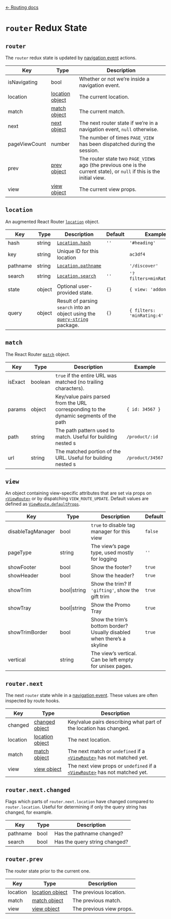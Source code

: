 [← Routing docs](/docs/guides/routing)

# `router` Redux State

## `router`

The `router` redux state is updated by [navigation event](/docs/guides/routing/navigation-event.md) actions.

Key|Type|Description
---|---|---
isNavigating|bool|Whether or not we’re inside a navigation event.
location|[location object](#location)|The current location.
match|[match object](#match)|The current match.
next|[next object](#routernext)|The next router state if we’re in a navigation event, `null` otherwise.
pageViewCount|number|The number of times `PAGE_VIEW` has been dispatched during the session.
prev|[prev object](#routerprev)|The router state two `PAGE_VIEW`s ago (the previous one is the current state), or `null` if this is the initial view.
view|[view object](#view)|The current view props.

## `location`

An augmented React Router [`location`](https://reacttraining.com/react-router/web/api/location) object.

Key|Type|Description|Default|Example
---|---|---|---|---
hash|string|[`Location.hash`](https://developer.mozilla.org/en-US/docs/Web/API/Location/hash)|`''`|`'#heading'`
key|string|Unique ID for this location||`ac3df4`
pathname|string|[`Location.pathname`](https://developer.mozilla.org/en-US/docs/Web/API/Location/pathname)||`'/discover'`
search|string|[`Location.search`](https://developer.mozilla.org/en-US/docs/Web/API/Location/search)|`''`|`'?filters=minRating:4'`
state|object|Optional user-provided state.|`{}`|`{ view: 'addons' }`
query|object|Result of parsing `search` into an object using the [`query-string`](https://github.com/sindresorhus/query-string) package.|`{}`|`{ filters: 'minRating:4' }`

## `match`

The React Router [`match`](https://reacttraining.com/react-router/web/api/match) object.

Key|Type|Description|Example
---|---|---|---
isExact|boolean|`true` if the entire URL was matched (no trailing characters).|
params|object|Key/value pairs parsed from the URL corresponding to the dynamic segments of the path|`{ id: 34567 }`
path|string|The path pattern used to match. Useful for building nested <Route>s|`/product/:id`
url|string|The matched portion of the URL. Useful for building nested <Link>s|`/product/34567`

## `view`

An object containing view-specific attributes that are set via props on [`<ViewRoute>`](/docs/components/ViewRoute.md) or by dispatching `VIEW_ROUTE_UPDATE`. Default values are defined as [`ViewRoute.defaultProps`](/docs/components/ViewRoute.md#gotcha-default-view-props).

Key|Type|Description|Default
---|---|---|---
disableTagManager|bool|`true` to disable tag manager for this view|`false`
pageType|string|The view’s page type, used mostly for logging|`''`
showFooter|bool|Show the footer?|`true`
showHeader|bool|Show the header?|`true`
showTrim|bool\|string|Show the trim? If `'gifting'`, show the gift trim|`true`
showTray|bool\|string|Show the Promo Tray|`true`
showTrimBorder|bool|Show the trim’s bottom border? Usually disabled when there’s a skyline|`true`
vertical|string|The view’s vertical. Can be left empty for unisex pages.|

## `router.next`

The next `router` state while in a [navigation event](/docs/guides/routing/navigation-event.md). These values are often inspected by route hooks.

Key|Type|Description
---|---|---
changed|[changed object](#routernextchanged)|Key/value pairs describing what part of the location has changed.
location|[location object](#location)|The next location.
match|[match object](#match)|The next match or `undefined` if a [`<ViewRoute>`](/docs/components/ViewRoute.md) has not matched yet.
view|[view object](#view)|The next view props or `undefined` if a [`<ViewRoute>`](/docs/components/ViewRoute.md) has not matched yet.

## `router.next.changed`

Flags which parts of `router.next.location` have changed compared to `router.location`. Useful for determining if only the query string has changed, for example.

Key|Type|Description
---|---|---
pathname|bool|Has the pathname changed?
search|bool|Has the query string changed?

## `router.prev`

The router state prior to the current one.

Key|Type|Description
---|---|---
location|[location object](#location)|The previous location.
match|[match object](#match)|The previous match.
view|[view object](#view)|The previous view props.
